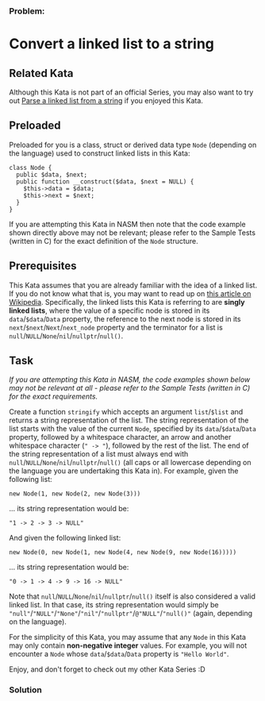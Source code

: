 ### Problem:
<h1 id="convert-a-linked-list-to-a-string">Convert a linked list to a string</h1>
<h2 id="related-kata">Related Kata</h2>
<p>Although this Kata is not part of an official Series, you may also want to try out <a href="https://www.codewars.com/kata/582c5382f000e535100001a7" target="_blank">Parse a linked list from a string</a> if you enjoyed this Kata.</p>
<h2 id="preloaded">Preloaded</h2>
<p>Preloaded for you is a class, struct or derived data type <code>Node</code> (depending on the language) used to construct linked lists in this Kata:</p>
<pre style="display: none;"><code class="language-c"><span class="hljs-keyword">typedef</span> <span class="hljs-class"><span class="hljs-keyword">struct</span> <span class="hljs-title">node</span> {</span>
  <span class="hljs-keyword">int</span> data;
  <span class="hljs-class"><span class="hljs-keyword">struct</span> <span class="hljs-title">node</span> *<span class="hljs-title">next</span>;</span>
} Node;</code></pre>
<pre><code class="language-php"><span class="hljs-class"><span class="hljs-keyword">class</span> <span class="hljs-title">Node</span> </span>{
  <span class="hljs-keyword">public</span> $data, $next;
  <span class="hljs-keyword">public</span> <span class="hljs-function"><span class="hljs-keyword">function</span> <span class="hljs-title">__construct</span><span class="hljs-params">($data, $next = NULL)</span> </span>{
    <span class="hljs-keyword">$this</span>-&gt;data = $data;
    <span class="hljs-keyword">$this</span>-&gt;next = $next;
  }
}</code></pre>
<pre style="display: none;"><code class="language-javascript"><span class="hljs-class"><span class="hljs-keyword">class</span> <span class="hljs-title">Node</span> </span>{
  <span class="hljs-keyword">constructor</span>(data, next = null) {
    <span class="hljs-keyword">this</span>.data = data;
    <span class="hljs-keyword">this</span>.next = next;
  }
}</code></pre>
<pre style="display: none;"><code class="language-csharp"><span class="hljs-keyword">public</span> <span class="hljs-keyword">class</span> <span class="hljs-title">Node</span> {
  <span class="hljs-keyword">public</span> <span class="hljs-keyword">int</span> Data { <span class="hljs-keyword">get</span>; <span class="hljs-keyword">private</span> <span class="hljs-keyword">set</span>; }
  <span class="hljs-keyword">public</span> Node Next { <span class="hljs-keyword">get</span>; <span class="hljs-keyword">private</span> <span class="hljs-keyword">set</span>; }

  <span class="hljs-function"><span class="hljs-keyword">public</span> <span class="hljs-title">Node</span>(<span class="hljs-params"><span class="hljs-keyword">int</span> data, Node next = <span class="hljs-literal">null</span></span>)</span> {
    Data = data;
    Next = next;
  }
}</code></pre>
<pre style="display: none;"><code class="language-python"><span class="hljs-class"><span class="hljs-keyword">class</span> <span class="hljs-title">Node</span><span class="hljs-params">()</span>:</span>
    <span class="hljs-function"><span class="hljs-keyword">def</span> <span class="hljs-title">__init__</span><span class="hljs-params">(self, data, next = None)</span>:</span>
        self.data = data
        self.next = next</code></pre>
<pre style="display: none;"><code class="language-java"><span class="hljs-class"><span class="hljs-keyword">class</span> <span class="hljs-title">Node</span> </span>{
    <span class="hljs-keyword">private</span> <span class="hljs-keyword">int</span> data;
    <span class="hljs-keyword">private</span> Node next;

    <span class="hljs-function"><span class="hljs-keyword">public</span> <span class="hljs-title">Node</span><span class="hljs-params">(<span class="hljs-keyword">int</span> data, Node next)</span> </span>{
        <span class="hljs-keyword">this</span>.data = data;
        <span class="hljs-keyword">this</span>.next = next;
    }

    <span class="hljs-function"><span class="hljs-keyword">public</span> <span class="hljs-title">Node</span><span class="hljs-params">(<span class="hljs-keyword">int</span> data)</span> </span>{
        <span class="hljs-keyword">this</span>.data = data;
        <span class="hljs-keyword">this</span>.next = <span class="hljs-keyword">null</span>;
    }

    <span class="hljs-function"><span class="hljs-keyword">public</span> <span class="hljs-keyword">int</span> <span class="hljs-title">getData</span><span class="hljs-params">()</span> </span>{
        <span class="hljs-keyword">return</span> data;
    }

    <span class="hljs-function"><span class="hljs-keyword">public</span> Node <span class="hljs-title">getNext</span><span class="hljs-params">()</span> </span>{
        <span class="hljs-keyword">return</span> next;
    }
}</code></pre>
<pre style="display: none;"><code class="language-ruby"><span class="hljs-class"><span class="hljs-keyword">class</span> <span class="hljs-title">Node</span></span>
  <span class="hljs-keyword">attr_reader</span> <span class="hljs-symbol">:data</span>, <span class="hljs-symbol">:next_node</span>

  <span class="hljs-function"><span class="hljs-keyword">def</span> <span class="hljs-title">initialize</span><span class="hljs-params">(data, next_node=<span class="hljs-literal">nil</span>)</span></span>
    @data = data
    @next_node = next_node
  <span class="hljs-keyword">end</span>
<span class="hljs-keyword">end</span></code></pre>
<pre style="display: none;"><code class="language-cpp"><span class="hljs-class"><span class="hljs-keyword">class</span> <span class="hljs-title">Node</span>
{</span>
  <span class="hljs-keyword">public</span>:
    <span class="hljs-keyword">int</span> data;
    Node* next;

  Node(<span class="hljs-keyword">int</span> data, Node* next = <span class="hljs-literal">nullptr</span>)
  {
    <span class="hljs-keyword">this</span>-&gt;data = data;
    <span class="hljs-keyword">this</span>-&gt;next = next;
  }
};</code></pre>
<pre style="display: none;"><code class="language-haskell"><span class="hljs-comment">-- You can use regular lists, which are already singly-linked</span>
<span class="hljs-class"><span class="hljs-keyword">data</span> [a] = [] | a : [a]</span></code></pre>
<pre style="display: none;"><code class="language-objc"><span class="hljs-keyword">typedef</span> <span class="hljs-keyword">struct</span> node {
  <span class="hljs-keyword">int</span> data;
  <span class="hljs-keyword">struct</span> node *next;
} Node;</code></pre>
<pre style="display: none;"><code class="language-fortran"><span class="hljs-keyword">type</span> Node
  <span class="hljs-keyword">integer</span> :: <span class="hljs-keyword">data</span>
  <span class="hljs-keyword">type</span>(Node), <span class="hljs-keyword">pointer</span> :: next
<span class="hljs-keyword">end</span> <span class="hljs-keyword">type</span> Node</code></pre>
<p>If you are attempting this Kata in NASM then note that the code example shown directly above may not be relevant; please refer to the Sample Tests (written in C) for the exact definition of the <code>Node</code> structure.</p>
<h2 id="prerequisites">Prerequisites</h2>
<p>This Kata assumes that you are already familiar with the idea of a linked list.  If you do not know what that is, you may want to read up on <a href="https://en.wikipedia.org/wiki/Linked_list" target="_blank">this article on Wikipedia</a>.  Specifically, the linked lists this Kata is referring to are <strong>singly linked lists</strong>, where the value of a specific node is stored in its <code>data</code>/<code>$data</code>/<code>Data</code> property, the reference to the next node is stored in its <code>next</code>/<code>$next</code>/<code>Next</code>/<code>next_node</code> property and the terminator for a list is <code>null</code>/<code>NULL</code>/<code>None</code>/<code>nil</code>/<code>nullptr</code>/<code>null()</code>.</p>
<h2 id="task">Task</h2>
<p><em>If you are attempting this Kata in NASM, the code examples shown below may not be relevant at all - please refer to the Sample Tests (written in C) for the exact requirements.</em></p>
<p>Create a function <code>stringify</code> which accepts an argument <code>list</code>/<code>$list</code> and returns a string representation of the list.  The string representation of the list starts with the value of the current <code>Node</code>, specified by its <code>data</code>/<code>$data</code>/<code>Data</code> property, followed by a whitespace character, an arrow and another whitespace character (<code>&quot; -&gt; &quot;</code>), followed by the rest of the list.  The end of the string representation of a list must always end with <code>null</code>/<code>NULL</code>/<code>None</code>/<code>nil</code>/<code>nullptr</code>/<code>null()</code> (all caps or all lowercase depending on the language you are undertaking this Kata in).  For example, given the following list:</p>
<pre><code class="language-php"><span class="hljs-keyword">new</span> Node(<span class="hljs-number">1</span>, <span class="hljs-keyword">new</span> Node(<span class="hljs-number">2</span>, <span class="hljs-keyword">new</span> Node(<span class="hljs-number">3</span>)))</code></pre>
<pre style="display: none;"><code class="language-javascript"><span class="hljs-keyword">new</span> Node(<span class="hljs-number">1</span>, <span class="hljs-keyword">new</span> Node(<span class="hljs-number">2</span>, <span class="hljs-keyword">new</span> Node(<span class="hljs-number">3</span>)))</code></pre>
<pre style="display: none;"><code class="language-csharp"><span class="hljs-keyword">new</span> Node(<span class="hljs-number">1</span>, <span class="hljs-keyword">new</span> Node(<span class="hljs-number">2</span>, <span class="hljs-keyword">new</span> Node(<span class="hljs-number">3</span>)))</code></pre>
<pre style="display: none;"><code class="language-python">Node(<span class="hljs-number">1</span>, Node(<span class="hljs-number">2</span>, Node(<span class="hljs-number">3</span>)))</code></pre>
<pre style="display: none;"><code class="language-java"><span class="hljs-keyword">new</span> Node(<span class="hljs-number">1</span>, <span class="hljs-keyword">new</span> Node(<span class="hljs-number">2</span>, <span class="hljs-keyword">new</span> Node(<span class="hljs-number">3</span>)))</code></pre>
<pre style="display: none;"><code class="language-ruby">Node.new(<span class="hljs-number">1</span>, Node.new(<span class="hljs-number">2</span>, Node.new(<span class="hljs-number">3</span>)))</code></pre>
<pre style="display: none;"><code class="language-cpp"><span class="hljs-keyword">new</span> Node(<span class="hljs-number">1</span>, <span class="hljs-keyword">new</span> Node(<span class="hljs-number">2</span>, <span class="hljs-keyword">new</span> Node(<span class="hljs-number">3</span>)))</code></pre>
<pre style="display: none;"><code class="language-haskell">[<span class="hljs-number">1</span>,<span class="hljs-number">2</span>,<span class="hljs-number">3</span>]</code></pre>
<pre style="display: none;"><code class="language-objc">&amp;((Node){
  .data = <span class="hljs-number">1</span>,
  .next = &amp;((Node){
    .data = <span class="hljs-number">2</span>,
    .next = &amp;((Node){
      .data = <span class="hljs-number">3</span>,
      .next = <span class="hljs-literal">NULL</span>
    })
  })
})</code></pre>
<pre style="display: none;"><code class="language-c">&amp;((Node){
  .data = <span class="hljs-number">1</span>,
  .next = &amp;((Node){
    .data = <span class="hljs-number">2</span>,
    .next = &amp;((Node){
      .data = <span class="hljs-number">3</span>,
      .next = <span class="hljs-literal">NULL</span>
    })
  })
})</code></pre>
<pre style="display: none;"><code class="language-fortran"><span class="hljs-keyword">type</span>(Node), <span class="hljs-keyword">pointer</span> :: oneTwoThree
<span class="hljs-comment">! Where:</span>
<span class="hljs-comment">! oneTwoThree%data == 1</span>
<span class="hljs-comment">! oneTwoThree%next%data == 2</span>
<span class="hljs-comment">! oneTwoThree%next%next%data == 3</span>
<span class="hljs-comment">! oneTwoThree%next%next%next =&gt; null()</span></code></pre>
<p>... its string representation would be:</p>
<pre><code class="language-php"><span class="hljs-string">&quot;1 -&gt; 2 -&gt; 3 -&gt; NULL&quot;</span></code></pre>
<pre style="display: none;"><code class="language-c"><span class="hljs-string">&quot;1 -&gt; 2 -&gt; 3 -&gt; NULL&quot;</span></code></pre>
<pre style="display: none;"><code class="language-javascript"><span class="hljs-string">&quot;1 -&gt; 2 -&gt; 3 -&gt; null&quot;</span></code></pre>
<pre style="display: none;"><code class="language-csharp"><span class="hljs-string">&quot;1 -&gt; 2 -&gt; 3 -&gt; null&quot;</span></code></pre>
<pre style="display: none;"><code class="language-python"><span class="hljs-string">&quot;1 -&gt; 2 -&gt; 3 -&gt; None&quot;</span></code></pre>
<pre style="display: none;"><code class="language-java"><span class="hljs-string">&quot;1 -&gt; 2 -&gt; 3 -&gt; null&quot;</span></code></pre>
<pre style="display: none;"><code class="language-ruby"><span class="hljs-string">&quot;1 -&gt; 2 -&gt; 3 -&gt; nil&quot;</span></code></pre>
<pre style="display: none;"><code class="language-cpp"><span class="hljs-string">&quot;1 -&gt; 2 -&gt; 3 -&gt; nullptr&quot;</span></code></pre>
<pre style="display: none;"><code class="language-haskell"><span class="hljs-string">&quot;1 -&gt; 2 -&gt; 3 -&gt; null&quot;</span></code></pre>
<pre style="display: none;"><code class="language-objc"><span class="hljs-string">@&quot;1 -&gt; 2 -&gt; 3 -&gt; NULL&quot;</span></code></pre>
<pre style="display: none;"><code class="language-fortran"><span class="hljs-string">&quot;1 -&gt; 2 -&gt; 3 -&gt; null()&quot;</span></code></pre>
<p>And given the following linked list:</p>
<pre><code class="language-php"><span class="hljs-keyword">new</span> Node(<span class="hljs-number">0</span>, <span class="hljs-keyword">new</span> Node(<span class="hljs-number">1</span>, <span class="hljs-keyword">new</span> Node(<span class="hljs-number">4</span>, <span class="hljs-keyword">new</span> Node(<span class="hljs-number">9</span>, <span class="hljs-keyword">new</span> Node(<span class="hljs-number">16</span>)))))</code></pre>
<pre style="display: none;"><code class="language-javascript"><span class="hljs-keyword">new</span> Node(<span class="hljs-number">0</span>, <span class="hljs-keyword">new</span> Node(<span class="hljs-number">1</span>, <span class="hljs-keyword">new</span> Node(<span class="hljs-number">4</span>, <span class="hljs-keyword">new</span> Node(<span class="hljs-number">9</span>, <span class="hljs-keyword">new</span> Node(<span class="hljs-number">16</span>)))))</code></pre>
<pre style="display: none;"><code class="language-csharp"><span class="hljs-keyword">new</span> Node(<span class="hljs-number">0</span>, <span class="hljs-keyword">new</span> Node(<span class="hljs-number">1</span>, <span class="hljs-keyword">new</span> Node(<span class="hljs-number">4</span>, <span class="hljs-keyword">new</span> Node(<span class="hljs-number">9</span>, <span class="hljs-keyword">new</span> Node(<span class="hljs-number">16</span>)))))</code></pre>
<pre style="display: none;"><code class="language-python">Node(<span class="hljs-number">0</span>, Node(<span class="hljs-number">1</span>, Node(<span class="hljs-number">4</span>, Node(<span class="hljs-number">9</span>, Node(<span class="hljs-number">16</span>)))))</code></pre>
<pre style="display: none;"><code class="language-java"><span class="hljs-keyword">new</span> Node(<span class="hljs-number">0</span>, <span class="hljs-keyword">new</span> Node(<span class="hljs-number">1</span>, <span class="hljs-keyword">new</span> Node(<span class="hljs-number">4</span>, <span class="hljs-keyword">new</span> Node(<span class="hljs-number">9</span>, <span class="hljs-keyword">new</span> Node(<span class="hljs-number">16</span>)))))</code></pre>
<pre style="display: none;"><code class="language-ruby">Node.new(<span class="hljs-number">0</span>, Node.new(<span class="hljs-number">1</span>, Node.new(<span class="hljs-number">4</span>, Node.new(<span class="hljs-number">9</span>, Node.new(<span class="hljs-number">16</span>)))))</code></pre>
<pre style="display: none;"><code class="language-cpp"><span class="hljs-keyword">new</span> Node(<span class="hljs-number">0</span>, <span class="hljs-keyword">new</span> Node(<span class="hljs-number">1</span>, <span class="hljs-keyword">new</span> Node(<span class="hljs-number">4</span>, <span class="hljs-keyword">new</span> Node(<span class="hljs-number">9</span>, <span class="hljs-keyword">new</span> Node(<span class="hljs-number">16</span>)))))</code></pre>
<pre style="display: none;"><code class="language-haskell">[<span class="hljs-number">0</span>,<span class="hljs-number">1</span>,<span class="hljs-number">4</span>,<span class="hljs-number">9</span>,<span class="hljs-number">16</span>]</code></pre>
<pre style="display: none;"><code class="language-objc">&amp;((Node){
  .data = <span class="hljs-number">0</span>,
  .next = &amp;((Node){
    .data = <span class="hljs-number">1</span>,
    .next = &amp;((Node){
      .data = <span class="hljs-number">4</span>,
      .next = &amp;((Node){
        .data = <span class="hljs-number">9</span>,
        .next = &amp;((Node){
          .data = <span class="hljs-number">16</span>,
          .next = <span class="hljs-literal">NULL</span>
        })
      })
    })
  })
})</code></pre>
<pre style="display: none;"><code class="language-c">&amp;((Node){
  .data = <span class="hljs-number">0</span>,
  .next = &amp;((Node){
    .data = <span class="hljs-number">1</span>,
    .next = &amp;((Node){
      .data = <span class="hljs-number">4</span>,
      .next = &amp;((Node){
        .data = <span class="hljs-number">9</span>,
        .next = &amp;((Node){
          .data = <span class="hljs-number">16</span>,
          .next = <span class="hljs-literal">NULL</span>
        })
      })
    })
  })
})</code></pre>
<pre style="display: none;"><code class="language-fortran"><span class="hljs-keyword">type</span>(Node), <span class="hljs-keyword">pointer</span> :: list
<span class="hljs-comment">! Where:</span>
<span class="hljs-comment">! list%data == 0</span>
<span class="hljs-comment">! list%next%data == 1</span>
<span class="hljs-comment">! list%next%next%data == 4</span>
<span class="hljs-comment">! list%next%next%next%data == 9</span>
<span class="hljs-comment">! list%next%next%next%next%data == 16</span>
<span class="hljs-comment">! list%next%next%next%next%next =&gt; null()</span></code></pre>
<p>... its string representation would be:</p>
<pre><code class="language-php"><span class="hljs-string">&quot;0 -&gt; 1 -&gt; 4 -&gt; 9 -&gt; 16 -&gt; NULL&quot;</span></code></pre>
<pre style="display: none;"><code class="language-c"><span class="hljs-string">&quot;0 -&gt; 1 -&gt; 4 -&gt; 9 -&gt; 16 -&gt; NULL&quot;</span></code></pre>
<pre style="display: none;"><code class="language-javascript"><span class="hljs-string">&quot;0 -&gt; 1 -&gt; 4 -&gt; 9 -&gt; 16 -&gt; null&quot;</span></code></pre>
<pre style="display: none;"><code class="language-csharp"><span class="hljs-string">&quot;0 -&gt; 1 -&gt; 4 -&gt; 9 -&gt; 16 -&gt; null&quot;</span></code></pre>
<pre style="display: none;"><code class="language-python"><span class="hljs-string">&quot;0 -&gt; 1 -&gt; 4 -&gt; 9 -&gt; 16 -&gt; None&quot;</span></code></pre>
<pre style="display: none;"><code class="language-java"><span class="hljs-string">&quot;0 -&gt; 1 -&gt; 4 -&gt; 9 -&gt; 16 -&gt; null&quot;</span></code></pre>
<pre style="display: none;"><code class="language-ruby"><span class="hljs-string">&quot;0 -&gt; 1 -&gt; 4 -&gt; 9 -&gt; 16 -&gt; nil&quot;</span></code></pre>
<pre style="display: none;"><code class="language-cpp"><span class="hljs-string">&quot;0 -&gt; 1 -&gt; 4 -&gt; 9 -&gt; 16 -&gt; nullptr&quot;</span></code></pre>
<pre style="display: none;"><code class="language-haskell"><span class="hljs-string">&quot;0 -&gt; 1 -&gt; 4 -&gt; 9 -&gt; 16 -&gt; null&quot;</span></code></pre>
<pre style="display: none;"><code class="language-objc"><span class="hljs-string">@&quot;0 -&gt; 1 -&gt; 4 -&gt; 9 -&gt; 16 -&gt; NULL&quot;</span></code></pre>
<pre style="display: none;"><code class="language-fortran"><span class="hljs-string">&quot;0 -&gt; 1 -&gt; 4 -&gt; 9 -&gt; 16 -&gt; null()&quot;</span></code></pre>
<p>Note that <code>null</code>/<code>NULL</code>/<code>None</code>/<code>nil</code>/<code>nullptr</code>/<code>null()</code> itself is also considered a valid linked list.  In that case, its string representation would simply be <code>&quot;null&quot;</code>/<code>&quot;NULL&quot;</code>/<code>&quot;None&quot;</code>/<code>&quot;nil&quot;</code>/<code>&quot;nullptr&quot;</code>/<code>@&quot;NULL&quot;</code>/<code>&quot;null()&quot;</code> (again, depending on the language).</p>
<p>For the simplicity of this Kata, you may assume that any <code>Node</code> in this Kata may only contain <strong>non-negative integer</strong> values.  For example, you will not encounter a <code>Node</code> whose <code>data</code>/<code>$data</code>/<code>Data</code> property is <code>&quot;Hello World&quot;</code>.</p>
<p>Enjoy, and don&apos;t forget to check out my other Kata Series :D</p>

### Solution